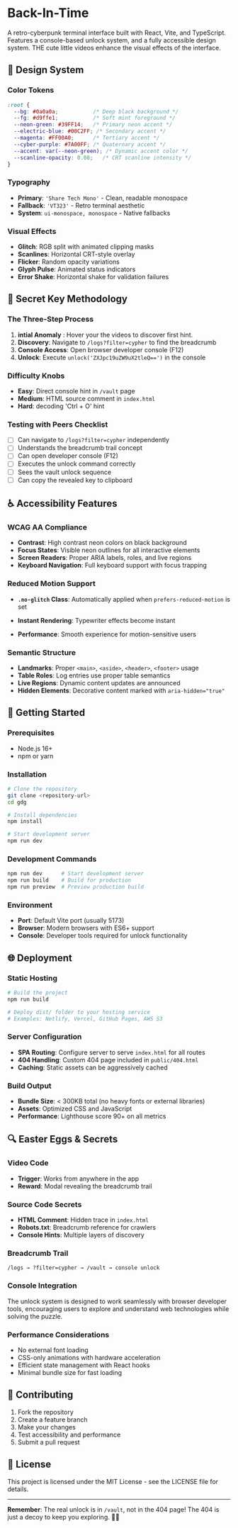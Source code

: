 # Back-In-Time

A retro-cyberpunk terminal interface built with React, Vite, and TypeScript. Features a console-based unlock system,  and a fully accessible design system. THE cute little videos enhance the visual effects of the interface.

## 🎨 Design System

### Color Tokens
```css
:root {
  --bg: #0a0a0a;           /* Deep black background */
  --fg: #d9ffe1;           /* Soft mint foreground */
  --neon-green: #39FF14;   /* Primary neon accent */
  --electric-blue: #00C2FF; /* Secondary accent */
  --magenta: #FF00A0;      /* Tertiary accent */
  --cyber-purple: #7A00FF; /* Quaternary accent */
  --accent: var(--neon-green); /* Dynamic accent color */
  --scanline-opacity: 0.08;   /* CRT scanline intensity */
}
```

### Typography
- **Primary**: `'Share Tech Mono'` - Clean, readable monospace
- **Fallback**: `'VT323'` - Retro terminal aesthetic
- **System**: `ui-monospace, monospace` - Native fallbacks

### Visual Effects
- **Glitch**: RGB split with animated clipping masks
- **Scanlines**: Horizontal CRT-style overlay
- **Flicker**: Random opacity variations
- **Glyph Pulse**: Animated status indicators
- **Error Shake**: Horizontal shake for validation failures

## 🔐 Secret Key Methodology

### The Three-Step Process
1. **intial Anomaly** : Hover your the videos to discover first hint.
1. **Discovery**: Navigate to `/logs?filter=cypher` to find the breadcrumb
2. **Console Access**: Open browser developer console (F12)
3. **Unlock**: Execute `unlock('ZXJpc19uZW9uX2tleQ==')` in the console

### Difficulty Knobs
- **Easy**: Direct console hint in `/vault` page
- **Medium**: HTML source comment in `index.html`
- **Hard**: decoding 'Ctrl + O' hint 


### Testing with Peers Checklist
- [ ] Can navigate to `/logs?filter=cypher` independently
- [ ] Understands the breadcrumb trail concept
- [ ] Can open developer console (F12)
- [ ] Executes the unlock command correctly
- [ ] Sees the vault unlock sequence
- [ ] Can copy the revealed key to clipboard

## ♿ Accessibility Features

### WCAG AA Compliance
- **Contrast**: High contrast neon colors on black background
- **Focus States**: Visible neon outlines for all interactive elements
- **Screen Readers**: Proper ARIA labels, roles, and live regions
- **Keyboard Navigation**: Full keyboard support with focus trapping

### Reduced Motion Support
- **`.no-glitch` Class**: Automatically applied when `prefers-reduced-motion` is set
- **Instant Rendering**: Typewriter effects become instant

- **Performance**: Smooth experience for motion-sensitive users

### Semantic Structure
- **Landmarks**: Proper `<main>`, `<aside>`, `<header>`, `<footer>` usage
- **Table Roles**: Log entries use proper table semantics
- **Live Regions**: Dynamic content updates are announced
- **Hidden Elements**: Decorative content marked with `aria-hidden="true"`

## 🚀 Getting Started

### Prerequisites
- Node.js 16+ 
- npm or yarn

### Installation
```bash
# Clone the repository
git clone <repository-url>
cd gdg

# Install dependencies
npm install

# Start development server
npm run dev
```

### Development Commands
```bash
npm run dev      # Start development server
npm run build    # Build for production
npm run preview  # Preview production build
```

### Environment
- **Port**: Default Vite port (usually 5173)
- **Browser**: Modern browsers with ES6+ support
- **Console**: Developer tools required for unlock functionality

## 🌐 Deployment

### Static Hosting
```bash
# Build the project
npm run build

# Deploy dist/ folder to your hosting service
# Examples: Netlify, Vercel, GitHub Pages, AWS S3
```

### Server Configuration
- **SPA Routing**: Configure server to serve `index.html` for all routes
- **404 Handling**: Custom 404 page included in `public/404.html`
- **Caching**: Static assets can be aggressively cached

### Build Output
- **Bundle Size**: < 300KB total (no heavy fonts or external libraries)
- **Assets**: Optimized CSS and JavaScript
- **Performance**: Lighthouse score 90+ on all metrics

## 🔍 Easter Eggs & Secrets

### Video Code

- **Trigger**: Works from anywhere in the app
- **Reward**: Modal revealing the breadcrumb trail

### Source Code Secrets
- **HTML Comment**: Hidden trace in `index.html`
- **Robots.txt**: Breadcrumb reference for crawlers
- **Console Hints**: Multiple layers of discovery

### Breadcrumb Trail
```
/logs → ?filter=cypher → /vault → console unlock
```


### Console Integration
The unlock system is designed to work seamlessly with browser developer tools, encouraging users to explore and understand web technologies while solving the puzzle.

### Performance Considerations
- No external font loading
- CSS-only animations with hardware acceleration
- Efficient state management with React hooks
- Minimal bundle size for fast loading

## 🤝 Contributing

1. Fork the repository
2. Create a feature branch
3. Make your changes
4. Test accessibility and performance
5. Submit a pull request

## 📄 License

This project is licensed under the MIT License - see the LICENSE file for details.

---

**Remember**: The real unlock is in `/vault`, not in the 404 page! The 404 is just a decoy to keep you exploring. 🕵️‍♂️


